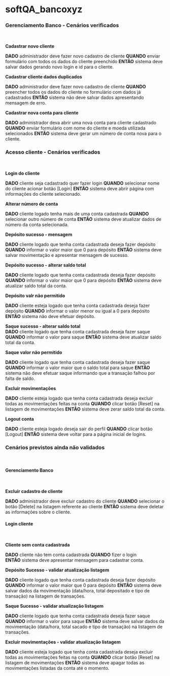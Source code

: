 # softQA_bancoxyz

<h3><b>Gerenciamento Banco - Cenários verificados</b></h3><br>

<b>Cadastrar novo cliente</b><br>

<b>DADO</b> administrador deve fazer novo cadastro de cliente
<b>QUANDO</b> enviar formulário com todos os dados do cliente preenchido 
<b>ENTÃO</b> sistema deve salvar dados gerando novo login e id para o cliente.
<br>

<b>Cadastrar cliente dados duplicados</b><br>

<b>DADO</b> administrador deve fazer novo cadastro de cliente
<b>QUANDO</b> preencher todos os dados do cliente no formulário com dados já cadastrados
<b>ENTÃO</b> sistema não deve salvar dados apresentando mensagem de erro.
<br>

<b>Cadastrar nova conta para cliente</b><br>

<b>DADO</b> administrador deva abrir uma nova conta para cliente cadastrado
<b>QUANDO</b> enviar formulário com nome do cliente  e moeda utilizada selecionados
<b>ENTÃO</b> sistema deve gerar um número de conta nova para o cliente.
<br>

<h3><b>Acesso cliente - Cenários verificados</b></h3><br>

<b>Login do cliente</b><br>

<b>DADO</b> cliente seja cadastrado quer fazer login
<b>QUANDO</b> selecionar nome do cliente acionar botão [Login]
<b>ENTÃO</b> sistema deve abrir página com informações do cliente selecionado.
<br>

<b>Alterar número de conta</b><br>

<b>DADO</b> cliente logado tenha mais de uma conta cadastrada
<b>QUANDO</b> selecionar outro número de conta
<b>ENTÃO</b> sistema deve atualizar dados de número da conta selecionada.
<br>

<b>Depósito sucesso - mensagem</b><br>

<b>DADO</b> cliente logado que tenha conta cadastrada deseja fazer depósito
<b>QUANDO</b> informar o valor maior que 0 para depósito 
<b>ENTÃO</b> sistema deve salvar movimentação e apresentar mensagem de sucesso.
<br>

<b>Depósito sucesso - alterar saldo total</b><br>

<b>DADO</b> cliente logado que tenha conta cadastrada deseja fazer depósito
<b>QUANDO</b> informar o valor maior que 0 para depósito 
<b>ENTÃO</b> sistema deve atualizar saldo total da conta.
<br>

<b>Depósito valr não permitido</b><br>

<b>DADO</b> cliente esteja logado que tenha conta cadastrada deseja fazer depósito
<b>QUANDO</b> informar o valor menor ou igual a 0 para depósito 
<b>ENTÃO</b> sistema não deve efetuar depósito.
<br>

<b>Saque sucesso - alterar saldo total</b><br>
<b>DADO</b> cliente logado que tenha conta cadastrada deseja fazer saque
<b>QUANDO</b> informar o valor para saque
<b>ENTÃO</b> sistema deve atualizar saldo total da conta. 
<br>

<b>Saque valor não permitido</b><br>

<b>DADO</b> cliente logado que tenha conta cadastrada deseja fazer saque
<b>QUANDO</b> informar o valor maior que o saldo total para saque
<b>ENTÃO</b> sistema não deve efetuar saque informando que a transação falhou por falta de saldo. 
<br>

<b> Excluir movimentações</b><br>

<b>DADO</b> cliente esteja logado que tenha conta cadastrada deseja excluir todas as movimentações feitas na conta
<b>QUANDO</b> clicar botão [Reset] na listagem de movimentações
<b>ENTÃO</b> sistema deve zerar saldo total da conta.
<br>

<b>Logout conta</b><br>

<b>DADO</b> cliente esteja logado deseja sair do perfil
<b>QUANDO</b> clicar botão [Logout]
<b>ENTÃO</b> sistema deve voltar para a página inicial de logins.

<h3><b>Cenários previstos ainda não validados</b></h3><br>

<h4><b>Gerenciamento Banco</b></h4><br>

<b>Excluir cadastro de cliente</b><br>

<b>DADO</b> administrador deve excluir cadastro do cliente
<b>QUANDO</b> selecionar o botão [Delete] na listagem referente ao cliente
<b>ENTÃO</b> sistema deve deletar as informações sobre o cliente.


<h4><b>Login cliente</b></h4><br>

<b>Cliente sem conta cadastrada</b><br>

<b>DADO</b> cliente não tem conta cadastrada
<b>QUANDO</b> fizer o login  
<b>ENTÃO</b> sistema deve apresentar mensagem para cadastrar conta.

<b>Depósito Sucesso - validar atualização listagem</b><br>

<b>DADO</b> cliente logado que tenha conta cadastrada deseja fazer depósito
<b>QUANDO</b> informar o valor maior que 0 para depósito 
<b>ENTÃO</b> sistema deve salvar dados da movimentação (data/hora, total depositado e tipo de transação) na listagem de transações.

<b>Saque Sucesso - validar atualização listagem</b><br>

<b>DADO</b> cliente logado que tenha conta cadastrada deseja fazer saque
<b>QUANDO</b> informar o valor para saque
<b>ENTÃO</b> sistema deve salvar dados da movimentação (data/hora, total sacado e tipo de transação) na listagem de transações.  

<b>Excluir movimentações - validar atualização listagem</b><br>

<b>DADO</b> cliente esteja logado que tenha conta cadastrada deseja excluir todas as movimentações feitas na conta
<b>QUANDO</b> clicar botão [Reset] na listagem de movimentações
<b>ENTÃO</b> sistema deve apagar todas as movimentações listadas da conta até o momento.
